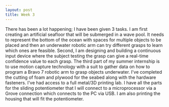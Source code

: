 ```yaml
---
layout: post
title: Week 3
---
```


There has been a lot happening; I have been given 3 tasks. I am first creating an artificial seafloor that will be submerged in a wave pool. It needs to represent the bottom of the ocean with spaces for multiple objects to be placed and then an underwater robotic arm can try different grasps to learn which ones are feasible. Second, I am designing and building a continuous input device where the subject testing the grasp can give a real-time confidence value to each grasp. The third part of my summer internship is to use motion capture technology with a suit to gather data on how to program a Bravo 7 robotic arm to grasp objects underwater. I've completed the cutting of foam and plywood for the seabed along with the hardware fasteners. I've had access to a full metal/3D printing lab. I have all the parts for the sliding potentiometer that I will connect to a microprocessor via a Grove connection which connects to the PC via USB. I am also printing the housing that will fit the potentiometer.
